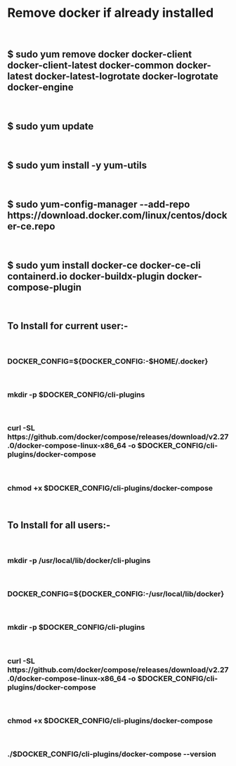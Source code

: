 <h1>Remove docker if already installed </h1><br>
<h2>$  sudo yum remove docker docker-client docker-client-latest docker-common docker-latest docker-latest-logrotate docker-logrotate docker-engine</h2><br>
<h2>$ sudo yum update </h2><br>
<h2>$ sudo yum install -y yum-utils </h2><br>
<h2>$ sudo yum-config-manager --add-repo https://download.docker.com/linux/centos/docker-ce.repo</h2> <br>
<h2>$ sudo yum install docker-ce docker-ce-cli containerd.io docker-buildx-plugin docker-compose-plugin </h2><br>
            <h2>To Install for current user:-</h2> <br>
            <h3>DOCKER_CONFIG=${DOCKER_CONFIG:-$HOME/.docker}</h3><br>
            <h3>mkdir -p $DOCKER_CONFIG/cli-plugins</h3><br>
            <h3>curl -SL https://github.com/docker/compose/releases/download/v2.27.0/docker-compose-linux-x86_64 -o $DOCKER_CONFIG/cli-plugins/docker-compose</h3><br>
            <h3>chmod +x $DOCKER_CONFIG/cli-plugins/docker-compose</h3><br>
            <h2>To Install for all users:-</h2><br>
            <h3>mkdir -p /usr/local/lib/docker/cli-plugins</h3><br>
            <h3>DOCKER_CONFIG=${DOCKER_CONFIG:-/usr/local/lib/docker}</h3><br>
            <h3>mkdir -p $DOCKER_CONFIG/cli-plugins</h3><br>
            <h3>curl -SL https://github.com/docker/compose/releases/download/v2.27.0/docker-compose-linux-x86_64 -o $DOCKER_CONFIG/cli-plugins/docker-compose</h3><br>
            <h3>chmod +x $DOCKER_CONFIG/cli-plugins/docker-compose</h3><br>
            <h3>./$DOCKER_CONFIG/cli-plugins/docker-compose --version</h3>
